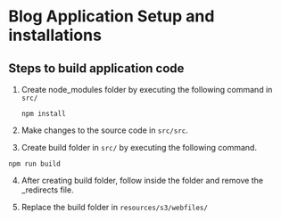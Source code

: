 # Blog Application Setup and installations

## Steps to build application code

1. Create node_modules folder by executing the following command in ``src/``
   
   ```
   npm install
   ```

2. Make changes to the source code in ``src/src``.

3. Create build folder in ``src/`` by executing the following command.

```
npm run build
```

4. After creating build folder, follow inside the folder and remove the _redirects file.

5. Replace the build folder in ``resources/s3/webfiles/``